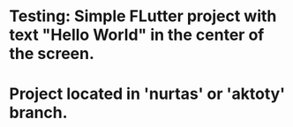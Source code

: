 # Testing: Simple FLutter project with text "Hello World" in the center of the screen.
# Project located in 'nurtas' or 'aktoty' branch.
